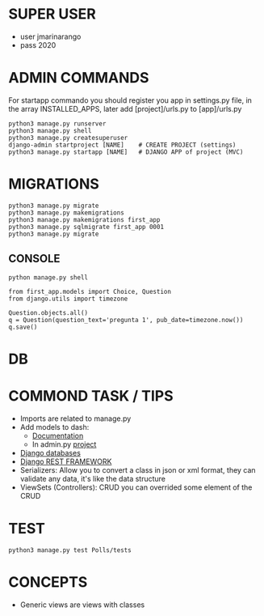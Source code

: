 # SUPER USER

- user jmarinarango
- pass 2020



# ADMIN COMMANDS

For startapp commando you should register you app in settings.py file, in the array INSTALLED_APPS, later add [project]/urls.py to [app]/urls.py

    python3 manage.py runserver
    python3 manage.py shell
    python3 manage.py createsuperuser
    django-admin startproject [NAME]    # CREATE PROJECT (settings)
    python3 manage.py startapp [NAME] 	# DJANGO APP of project (MVC)


# MIGRATIONS

    python3 manage.py migrate
    python3 manage.py makemigrations
    python3 manage.py makemigrations first_app
    python3 manage.py sqlmigrate first_app 0001
    python3 manage.py migrate


    


## CONSOLE

    python manage.py shell

    from first_app.models import Choice, Question
    from django.utils import timezone

    Question.objects.all()
    q = Question(question_text='pregunta 1', pub_date=timezone.now())
    q.save()

# DB



# COMMOND TASK / TIPS

- Imports are related to manage.py
- Add models to dash: 
  - [Documentation](https://docs.djangoproject.com/en/4.0/intro/tutorial07/) 
  - In admin.py [project](first_app/admin.py)
- [Django databases](https://docs.djangoproject.com/en/4.0/ref/databases/)
- [Django REST FRAMEWORK](https://www.django-rest-framework.org/)
- Serializers: Allow you to convert a class in json or xml format, they can validate any data, it's like the data structure
- ViewSets (Controllers): CRUD you can overrided some element of the CRUD




# TEST

    python3 manage.py test Polls/tests

# CONCEPTS

- Generic views are views with classes
  